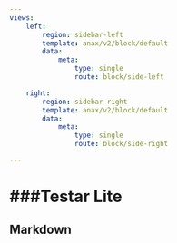 ```yaml
---
views:
    left:
        region: sidebar-left
        template: anax/v2/block/default
        data:
            meta:
                type: single
                route: block/side-left

    right:
        region: sidebar-right
        template: anax/v2/block/default
        data:
            meta:
                type: single
                route: block/side-right

---
```

###Testar
Lite
====================
Markdown
------------------
